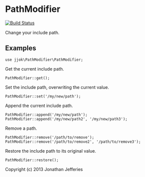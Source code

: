 PathModifier
============

[![Build Status](https://travis-ci.org/jjok/PathModifier.png?branch=master)](https://travis-ci.org/jjok/PathModifier)

Change your include path.

Examples
--------

	use jjok\PathModifier\PathModifier;

Get the current include path.

	PathModifier::get();
	
Set the include path, overwriting the current value.
	
	PathModifier::set('/my/new/path');

Append the current include path.

	PathModifier::append('/my/new/path');
	PathModifier::append('/my/new/path2', '/my/new/path3');

Remove a path.

	PathModifier::remove('/path/to/remove');
	PathModifier::remove('/path/to/remove2', '/path/to/remove3');

Restore the include path to its original value.

	PathModifier::restore();


Copyright (c) 2013 Jonathan Jefferies
